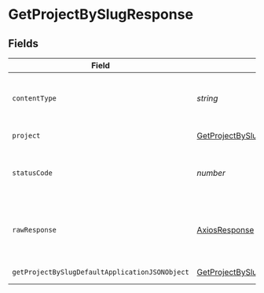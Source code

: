 # GetProjectBySlugResponse


## Fields

| Field                                                                                                       | Type                                                                                                        | Required                                                                                                    | Description                                                                                                 |
| ----------------------------------------------------------------------------------------------------------- | ----------------------------------------------------------------------------------------------------------- | ----------------------------------------------------------------------------------------------------------- | ----------------------------------------------------------------------------------------------------------- |
| `contentType`                                                                                               | *string*                                                                                                    | :heavy_check_mark:                                                                                          | HTTP response content type for this operation                                                               |
| `project`                                                                                                   | [GetProjectBySlugProject](../../models/operations/getprojectbyslugproject.md)                               | :heavy_minus_sign:                                                                                          | A project object                                                                                            |
| `statusCode`                                                                                                | *number*                                                                                                    | :heavy_check_mark:                                                                                          | HTTP response status code for this operation                                                                |
| `rawResponse`                                                                                               | [AxiosResponse](https://axios-http.com/docs/res_schema)                                                     | :heavy_minus_sign:                                                                                          | Raw HTTP response; suitable for custom response parsing                                                     |
| `getProjectBySlugDefaultApplicationJSONObject`                                                              | [GetProjectBySlugDefaultApplicationJSON](../../models/operations/getprojectbyslugdefaultapplicationjson.md) | :heavy_minus_sign:                                                                                          | Error response.                                                                                             |